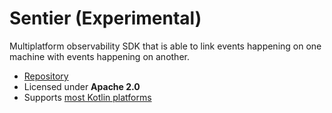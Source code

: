 # Sentier (Experimental)

Multiplatform observability SDK that is able to link events happening on one machine with events happening on another.

<div class="grid cards" markdown>

- [Repository](https://gitlab.com/opensavvy/groundwork/sentier)
- Licensed under **Apache 2.0**
- Supports [most Kotlin platforms](../supported-platforms.md)

</div>
